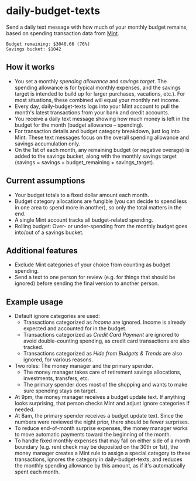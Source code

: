 daily-budget-texts
==================

Send a daily text message with how much of your monthly budget remains, based on spending transaction data from [Mint][].

    Budget remaining: $3040.66 (76%)
    Savings bucket: $1042

How it works
------------

- You set a monthly _spending allowance_ and _savings target_. The spending allowance is for typical monthly expenses, and the savings target is intended to build up for larger purchases, vacations, etc.). For most situations, these combined will equal your monthly net income.
- Every day, daily-budget-texts logs into your Mint account to pull the month's latest transactions from your bank and credit accounts.
- You receive a daily text message showing how much money is left in the budget for the month (budget allowance – spending).
- For transaction details and budget category breakdown, just log into Mint. These text messages focus on the overall spending allowance and savings accumulation only.
- On the 1st of each month, any remaining budget (or negative overage) is added to the savings bucket, along with the monthly savings target (savings = savings + budget_remaining + savings_target).

Current assumptions
-------------------

- Your budget totals to a fixed dollar amount each month.
- Budget category allocations are fungible (you can decide to spend less in one area to spend more in another), so only the total matters in the end.
- A single Mint account tracks all budget-related spending.
- Rolling budget: Over- or under-spending from the monthly budget goes into/out of a savings bucket.

Additional features
-------------------

- Exclude Mint categories of your choice from counting as budget spending.
- Send a text to one person for review (e.g. for things that should be ignored) before sending the final version to another person.

Example usage
-------------

- Default ignore categories are used:
    - Transactions categorized as _Income_ are ignored. Income is already expected and accounted for in the budget.
    - Transactions categorized as _Credit Card Payment_ are ignored to avoid double-counting spending, as credit card transactions are also tracked.
    - Transactions categorized as _Hide from Budgets & Trends_ are also ignored, for various reasons.
- Two roles: The money manager and the primary spender.
    - The money manager takes care of retirement savings allocations, investments, transfers, etc.
    - The primary spender does most of the shopping and wants to make sure spending stays on target.
- At 9pm, the money manager receives a budget update text. If anything looks surprising, that person checks Mint and adjust ignore categories if needed.
- At 8am, the primary spender receives a budget update text. Since the numbers were reviewed the night prior, there should be fewer surprises.
- To reduce end-of-month surprise expenses, the money manager works to move automatic payments toward the beginning of the month.
- To handle fixed monthly expenses that may fall on either side of a month boundary (e.g. rent check may be deposited on the 30th or 1st), the money manager creates a Mint rule to assign a special category to these transactions, ignores the category in daily-budget-texts, and reduces the monthly spending allowance by this amount, as if it's automatically spent each month.

[Mint]: https://mint.com

